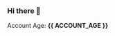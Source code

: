 ### Hi there 👋
Account Age: **{{ ACCOUNT_AGE }}**


<!--
**D-Lessenden/D-Lessenden** is a ✨ _special_ ✨ repository because its `README.md` (this file) appears on your GitHub profile.

Here are some ideas to get you started:

- 🔭 Currently

I am a student at [Turing School of Software & Design.](https://turing.io/) studying backend engineering. I will be graduating on January 21st.


- 🌱 I’m currently learning ...

Ruby, Rails, Graphql, SQL, Apex 
- 👯 I’m looking to collaborate on ...
- 🤔 I’m looking for help with ...
- 💬 Ask me about ...
- 📫 How to reach me: 

Email: dless27@gmail.com
LinkedIn: https://www.linkedin.com/in/lessenden/

- ⚡ Fun fact: ...

{{ PULL_REQUESTS }}
{{ COMMITS }}
{{ ISSUES }}

-->





